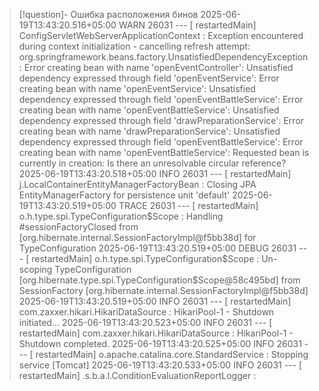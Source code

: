 >[!question]- Ошибка расположения бинов
>2025-06-19T13:43:20.516+05:00  WARN 26031 --- [  restartedMain] ConfigServletWebServerApplicationContext : Exception encountered during context initialization - cancelling refresh attempt: org.springframework.beans.factory.UnsatisfiedDependencyException: Error creating bean with name 'openEventController': Unsatisfied dependency expressed through field 'openEventService': Error creating bean with name 'openEventService': Unsatisfied dependency expressed through field 'openEventBattleService': Error creating bean with name 'openEventBattleService': Unsatisfied dependency expressed through field 'drawPreparationService': Error creating bean with name 'drawPreparationService': Unsatisfied dependency expressed through field 'openEventBattleService': Error creating bean with name 'openEventBattleService': Requested bean is currently in creation: Is there an unresolvable circular reference?
2025-06-19T13:43:20.518+05:00  INFO 26031 --- [  restartedMain] j.LocalContainerEntityManagerFactoryBean : Closing JPA EntityManagerFactory for persistence unit 'default'
2025-06-19T13:43:20.519+05:00 TRACE 26031 --- [  restartedMain] o.h.type.spi.TypeConfiguration$Scope     : Handling #sessionFactoryClosed from [org.hibernate.internal.SessionFactoryImpl@f5bb38d] for TypeConfiguration
2025-06-19T13:43:20.519+05:00 DEBUG 26031 --- [  restartedMain] o.h.type.spi.TypeConfiguration$Scope     : Un-scoping TypeConfiguration [org.hibernate.type.spi.TypeConfiguration$Scope@58c495bd] from SessionFactory [org.hibernate.internal.SessionFactoryImpl@f5bb38d]
2025-06-19T13:43:20.519+05:00  INFO 26031 --- [  restartedMain] com.zaxxer.hikari.HikariDataSource       : HikariPool-1 - Shutdown initiated...
2025-06-19T13:43:20.523+05:00  INFO 26031 --- [  restartedMain] com.zaxxer.hikari.HikariDataSource       : HikariPool-1 - Shutdown completed.
2025-06-19T13:43:20.525+05:00  INFO 26031 --- [  restartedMain] o.apache.catalina.core.StandardService   : Stopping service [Tomcat]
2025-06-19T13:43:20.533+05:00  INFO 26031 --- [  restartedMain] .s.b.a.l.ConditionEvaluationReportLogger : 




